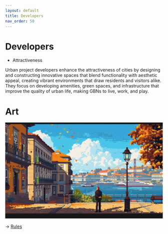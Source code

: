```yaml
---
layout: default
title: Developers
nav_order: 50
---
```


# Developers


* Attractiveness

Urban project developers enhance the attractiveness of cities by designing and constructing innovative spaces that blend functionality with aesthetic appeal, creating vibrant environments that draw residents and visitors alike. They focus on developing amenities, green spaces, and infrastructure that improve the quality of urban life, making GBNs to live, work, and play.

# Art

![](art/pDev.png)


-> [Rules](rules.md)

